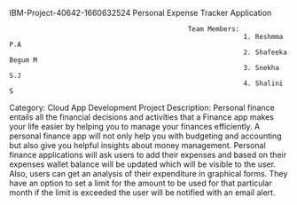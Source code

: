 IBM-Project-40642-1660632524
Personal Expense Tracker Application
                                                 
                                                 Team Members:
                                                               1. Reshmma P.A
                                                               2. Shafeeka Begum M
                                                               3. Snekha S.J
                                                               4. Shalini S

Category: Cloud App Development
Project Description:
                    Personal finance entails all the financial decisions and activities that a Finance app makes your life easier by helping you to manage 
 your finances efficiently. A personal finance app will not only help  you with budgeting and accounting but also give you helpful insights about money management.
                    Personal finance applications will ask users to add their expenses and based on their expenses wallet balance will be updated which 
 will be visible to the user.  Also, users can get an analysis of their expenditure in graphical forms. They have an option to set a limit for the amount to be used for that particular month if the limit is exceeded the user will be notified with an email alert.













                                                                  


          
           
